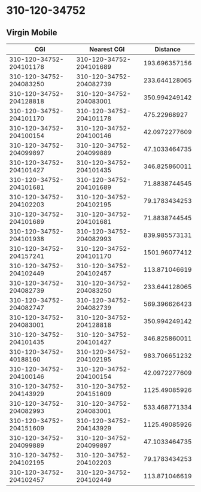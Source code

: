 # 310-120-34752
## Virgin Mobile


| CGI | Nearest CGI | Distance |
|-----|-------------|----------|
| 310-120-34752-204101178 | 310-120-34752-204101689 | 193.696357156 |
| 310-120-34752-204083250 | 310-120-34752-204082739 | 233.644128065 |
| 310-120-34752-204128818 | 310-120-34752-204083001 | 350.994249142 |
| 310-120-34752-204101170 | 310-120-34752-204101178 | 475.22968927 |
| 310-120-34752-204100154 | 310-120-34752-204100146 | 42.0972277609 |
| 310-120-34752-204099897 | 310-120-34752-204099889 | 47.1033464735 |
| 310-120-34752-204101427 | 310-120-34752-204101435 | 346.825860011 |
| 310-120-34752-204101681 | 310-120-34752-204101689 | 71.8838744545 |
| 310-120-34752-204102203 | 310-120-34752-204102195 | 79.1783434253 |
| 310-120-34752-204101689 | 310-120-34752-204101681 | 71.8838744545 |
| 310-120-34752-204101938 | 310-120-34752-204082993 | 839.985573131 |
| 310-120-34752-204157241 | 310-120-34752-204101170 | 1501.96077412 |
| 310-120-34752-204102449 | 310-120-34752-204102457 | 113.871046619 |
| 310-120-34752-204082739 | 310-120-34752-204083250 | 233.644128065 |
| 310-120-34752-204082747 | 310-120-34752-204082739 | 569.396626423 |
| 310-120-34752-204083001 | 310-120-34752-204128818 | 350.994249142 |
| 310-120-34752-204101435 | 310-120-34752-204101427 | 346.825860011 |
| 310-120-34752-40188160 | 310-120-34752-204102195 | 983.706651232 |
| 310-120-34752-204100146 | 310-120-34752-204100154 | 42.0972277609 |
| 310-120-34752-204143929 | 310-120-34752-204151609 | 1125.49085926 |
| 310-120-34752-204082993 | 310-120-34752-204083001 | 533.468771334 |
| 310-120-34752-204151609 | 310-120-34752-204143929 | 1125.49085926 |
| 310-120-34752-204099889 | 310-120-34752-204099897 | 47.1033464735 |
| 310-120-34752-204102195 | 310-120-34752-204102203 | 79.1783434253 |
| 310-120-34752-204102457 | 310-120-34752-204102449 | 113.871046619 |
